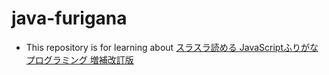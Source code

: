 # java-furigana
- This repository is for learning about [スラスラ読める JavaScriptふりがなプログラミング 増補改訂版](https://www.amazon.co.jp/dp/4295015113)
